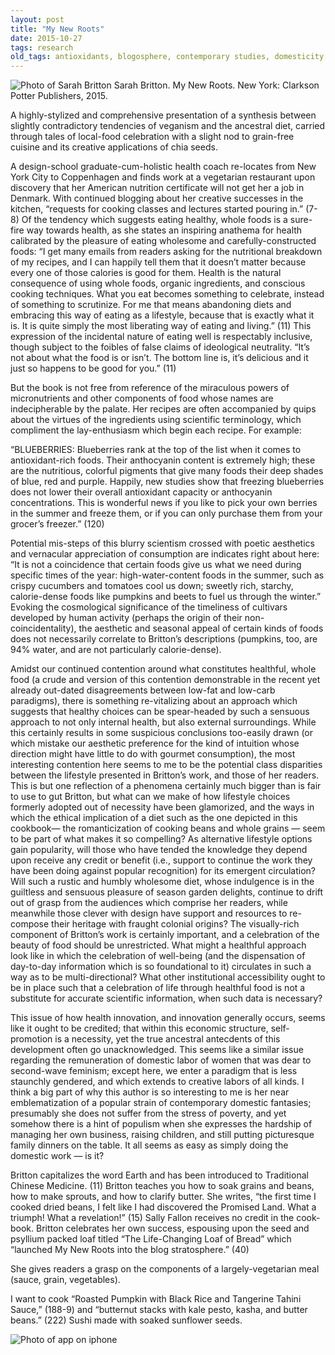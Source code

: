 ```yaml
---
layout: post
title: "My New Roots"
date: 2015-10-27
tags: research
old_tags: antioxidants, blogosphere, contemporary studies, domesticity, food fad, health food, Paleo Diet, Sarah Britton, vegan, vegetarian
---
```

![Photo of Sarah Britton](/assets/images/sarah.jpg)
Sarah Britton. My New Roots. New York: Clarkson Potter Publishers, 2015.

A highly-stylized and comprehensive presentation of a synthesis between slightly contradictory tendencies of veganism and the ancestral diet, carried through tales of local-food celebration with a slight nod to grain-free cuisine and its creative applications of chia seeds.

A design-school graduate-cum-holistic health coach re-locates from New York City to Coppenhagen and finds work at a vegetarian restaurant upon discovery that her American nutrition certificate will not get her a job in Denmark. With continued blogging about her creative successes in the kitchen, “requests for cooking classes and lectures started pouring in.” (7-8) Of the tendency which suggests eating healthy, whole foods is a sure-fire way towards health, as she states an inspiring anathema for health calibrated by the pleasure of eating wholesome and carefully-constructed foods: “I get many emails from readers asking for the nutritional breakdown of my recipes, and I can happily tell them that it doesn’t matter because every one of those calories is good for them. Health is the natural consequence of using whole foods, organic ingredients, and conscious cooking techniques. What you eat becomes something to celebrate, instead of something to scrutinize. For me that means abandoning diets and embracing this way of eating as a lifestyle, because that is exactly what it is. It is quite simply the most liberating way of eating and living.” (11) This expression of the incidental nature of eating well is respectably inclusive, though subject to the foibles of false claims of ideological neutrality. “It’s not about what the food is or isn’t. The bottom line is, it’s delicious and it just so happens to be good for you.” (11)


But the book is not free from reference of the miraculous powers of micronutrients and other components of food whose names are indecipherable by the palate. Her recipes are often accompanied by quips about the virtues of the ingredients using scientific terminology, which compliment the lay-enthusiasm which begin each recipe. For example:

“BLUEBERRIES: Blueberries rank at the top of the list when it comes to antioxidant-rich foods. Their anthocyanin content is extremely high; these are the nutritious, colorful pigments that give many foods their deep shades of blue, red and purple. Happily, new studies show that freezing blueberries does not lower their overall antioxidant capacity or anthocyanin concentrations. This is wonderful news if you like to pick your own berries in the summer and freeze them, or if you can only purchase them from your grocer’s freezer.” (120)

Potential mis-steps of this blurry scientism crossed with poetic aesthetics and vernacular appreciation of consumption are indicates right about here: “It is not a coincidence that certain foods give us what we need during specific times of the year: high-water-content foods in the summer, such as crispy cucumbers and tomatoes cool us down; sweetly rich, starchy, calorie-dense foods like pumpkins and beets to fuel us through the winter.” Evoking the cosmological significance of the timeliness of cultivars developed by human activity (perhaps the origin of their non-coincidentality), the aesthetic and seasonal appeal of certain kinds of foods does not necessarily correlate to Britton’s descriptions (pumpkins, too, are 94% water, and are not particularly calorie-dense).

Amidst our continued contention around what constitutes healthful, whole food (a crude and version of this contention demonstrable in the recent yet already out-dated disagreements between low-fat and low-carb paradigms), there is something re-vitalizing about an approach which suggests that healthy choices can be spear-headed by such a sensuous approach to not only internal health, but also external surroundings. While this certainly results in some suspicious conclusions too-easily drawn (or which mistake our aesthetic preference for the kind of intuition whose direction might have little to do with gourmet consumption), the most interesting contention here seems to me to be the potential class disparities between the lifestyle presented in Britton’s work, and those of her readers. This is but one reflection of a phenomena certainly much bigger than is fair to use to gut Britton, but what can we make of how lifestyle choices formerly adopted out of necessity have been glamorized, and the ways in which the ethical implication of a diet such as the one depicted in this cookbook— the romanticization of cooking beans and whole grains — seem to be part of what makes it so compelling? As alternative lifestyle options gain popularity, will those who have tended the knowledge they depend upon receive any credit or benefit (i.e., support to continue the work they have been doing against popular recognition) for its emergent circulation? Will such a rustic and humbly wholesome diet, whose indulgence is in the guiltless and sensuous pleasure of season garden delights, continue to drift out of grasp from the audiences which comprise her readers, while meanwhile those clever with design have support and resources to re-compose their heritage with fraught colonial origins? The visually-rich component of Britton’s work is certainly important, and a celebration of the beauty of food should be unrestricted. What might a healthful approach look like in which the celebration of well-being (and the dispensation of day-to-day information which is so foundational to it) circulates in such a way as to be multi-directional? What other institutional accessibility ought to be in place such that a celebration of life through healthful food is not a substitute for accurate scientific information, when such data is necessary?

This issue of how health innovation, and innovation generally occurs, seems like it ought to be credited; that within this economic structure, self-promotion is a necessity, yet the true ancestral antecdents of this development often go unacknowledged. This seems like a similar issue regarding the remuneration of domestic labor of women that was dear to second-wave feminism; except here, we enter a paradigm that is less staunchly gendered, and which extends to creative labors of all kinds. I think a big part of why this author is so interesting to me is her near emblematization of a popular strain of contemporary domestic fantasies; presumably she does not suffer from the stress of poverty, and yet somehow there is a hint of populism when she expresses the hardship of managing her own business, raising children, and still putting picturesque family dinners on the table. It all seems as easy as simply doing the domestic work — is it?

Britton capitalizes the word Earth and has been introduced to Traditional Chinese Medicine. (11) Britton teaches you how to soak grains and beans, how to make sprouts, and how to clarify butter. She writes, “the first time I cooked dried beans, I felt like I had discovered the Promised Land. What a triumph! What a revelation!” (15) Sally Fallon receives no credit in the cook-book. Britton celebrates her own success, espousing upon the seed and psyllium packed loaf titled “The Life-Changing Loaf of Bread” which “launched My New Roots into the blog stratosphere.” (40)

She gives readers a grasp on the components of a largely-vegetarian meal (sauce, grain, vegetables).

I want to cook “Roasted Pumpkin with Black Rice and Tangerine Tahini Sauce,” (188-9) and “butternut stacks with kale pesto, kasha, and butter beans.” (222) Sushi made with soaked sunflower seeds.

![Photo of app on iphone](/assets/images/mynewroots_app_widget4.jpg)